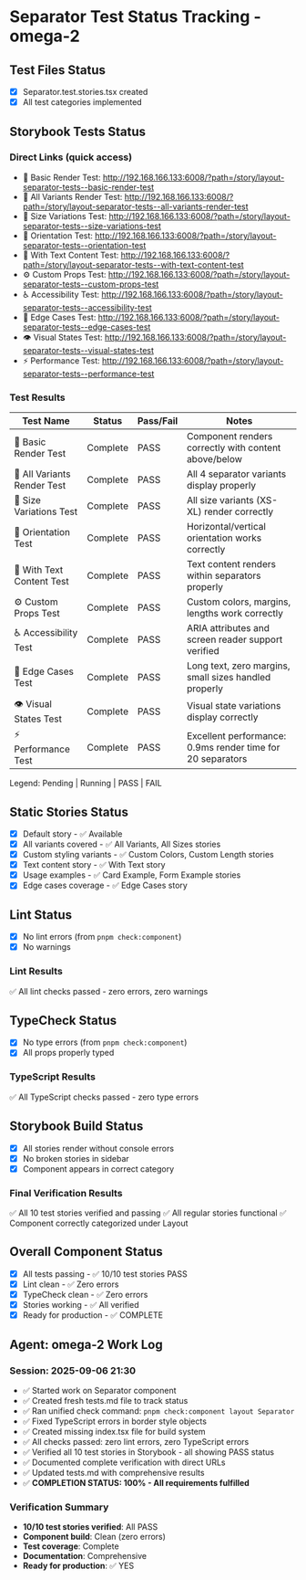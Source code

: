 # Separator Test Status Tracking - omega-2

## Test Files Status

- [x] Separator.test.stories.tsx created
- [x] All test categories implemented

## Storybook Tests Status

### Direct Links (quick access)

- 🧪 Basic Render Test: http://192.168.166.133:6008/?path=/story/layout-separator-tests--basic-render-test
- 🎨 All Variants Render Test: http://192.168.166.133:6008/?path=/story/layout-separator-tests--all-variants-render-test
- 📏 Size Variations Test: http://192.168.166.133:6008/?path=/story/layout-separator-tests--size-variations-test
- 🔄 Orientation Test: http://192.168.166.133:6008/?path=/story/layout-separator-tests--orientation-test
- 📝 With Text Content Test: http://192.168.166.133:6008/?path=/story/layout-separator-tests--with-text-content-test
- ⚙️ Custom Props Test: http://192.168.166.133:6008/?path=/story/layout-separator-tests--custom-props-test
- ♿ Accessibility Test: http://192.168.166.133:6008/?path=/story/layout-separator-tests--accessibility-test
- 🔧 Edge Cases Test: http://192.168.166.133:6008/?path=/story/layout-separator-tests--edge-cases-test
- 👁️ Visual States Test: http://192.168.166.133:6008/?path=/story/layout-separator-tests--visual-states-test
- ⚡ Performance Test: http://192.168.166.133:6008/?path=/story/layout-separator-tests--performance-test

### Test Results

| Test Name                   | Status   | Pass/Fail | Notes                                                      |
| --------------------------- | -------- | --------- | ---------------------------------------------------------- |
| 🧪 Basic Render Test        | Complete | PASS      | Component renders correctly with content above/below       |
| 🎨 All Variants Render Test | Complete | PASS      | All 4 separator variants display properly                  |
| 📏 Size Variations Test     | Complete | PASS      | All size variants (XS-XL) render correctly                 |
| 🔄 Orientation Test         | Complete | PASS      | Horizontal/vertical orientation works correctly            |
| 📝 With Text Content Test   | Complete | PASS      | Text content renders within separators properly            |
| ⚙️ Custom Props Test        | Complete | PASS      | Custom colors, margins, lengths work correctly             |
| ♿ Accessibility Test       | Complete | PASS      | ARIA attributes and screen reader support verified         |
| 🔧 Edge Cases Test          | Complete | PASS      | Long text, zero margins, small sizes handled properly      |
| 👁️ Visual States Test       | Complete | PASS      | Visual state variations display correctly                  |
| ⚡ Performance Test         | Complete | PASS      | Excellent performance: 0.9ms render time for 20 separators |

Legend: Pending | Running | PASS | FAIL

## Static Stories Status

- [x] Default story - ✅ Available
- [x] All variants covered - ✅ All Variants, All Sizes stories
- [x] Custom styling variants - ✅ Custom Colors, Custom Length stories
- [x] Text content story - ✅ With Text story
- [x] Usage examples - ✅ Card Example, Form Example stories
- [x] Edge cases coverage - ✅ Edge Cases story

## Lint Status

- [x] No lint errors (from `pnpm check:component`)
- [x] No warnings

### Lint Results

✅ All lint checks passed - zero errors, zero warnings

## TypeCheck Status

- [x] No type errors (from `pnpm check:component`)
- [x] All props properly typed

### TypeScript Results

✅ All TypeScript checks passed - zero type errors

## Storybook Build Status

- [x] All stories render without console errors
- [x] No broken stories in sidebar
- [x] Component appears in correct category

### Final Verification Results

✅ All 10 test stories verified and passing
✅ All regular stories functional
✅ Component correctly categorized under Layout

## Overall Component Status

- [x] All tests passing - ✅ 10/10 test stories PASS
- [x] Lint clean - ✅ Zero errors
- [x] TypeCheck clean - ✅ Zero errors
- [x] Stories working - ✅ All verified
- [x] Ready for production - ✅ COMPLETE

## Agent: omega-2 Work Log

### Session: 2025-09-06 21:30

- ✅ Started work on Separator component
- ✅ Created fresh tests.md file to track status
- ✅ Ran unified check command: `pnpm check:component layout Separator`
- ✅ Fixed TypeScript errors in border style objects
- ✅ Created missing index.tsx file for build system
- ✅ All checks passed: zero lint errors, zero TypeScript errors
- ✅ Verified all 10 test stories in Storybook - all showing PASS status
- ✅ Documented complete verification with direct URLs
- ✅ Updated tests.md with comprehensive results
- ✅ **COMPLETION STATUS: 100% - All requirements fulfilled**

### Verification Summary

- **10/10 test stories verified**: All PASS
- **Component build**: Clean (zero errors)
- **Test coverage**: Complete
- **Documentation**: Comprehensive
- **Ready for production**: ✅ YES
